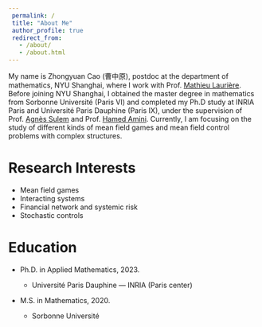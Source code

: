```yaml
---
 permalink: /
 title: "About Me"
 author_profile: true
 redirect_from: 
   - /about/
   - /about.html
---
```


My name is Zhongyuan Cao (曹中原), postdoc at the department of mathematics, NYU Shanghai, where I work with Prof. [Mathieu Laurière](https://mlauriere.github.io/). Before joining NYU Shanghai, I obtained the master degree in mathematics from Sorbonne Université (Paris VI) and completed my Ph.D study at INRIA Paris and Université Paris Dauphine (Paris IX), under the supervision of Prof. [Agnès Sulem](https://www.rocq.inria.fr/mathfi/Sulem.html) and Prof. [Hamed Amini](https://aminiha.github.io/). Currently, I am focusing on the study of different kinds of mean field games and mean field control problems with complex structures.   

Research Interests
==
* Mean field games
* Interacting systems
* Financial network and systemic risk 
* Stochastic controls


Education 
======
* Ph.D. in Applied Mathematics, 2023.
  * Université Paris Dauphine — INRIA (Paris center)

* M.S. in Mathematics, 2020.
  * Sorbonne Université
    

